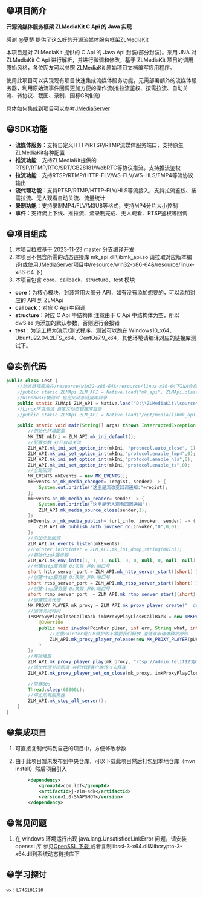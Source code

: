 ## 😁项目简介

**开源流媒体服务框架 ZLMediaKit C Api 的 Java 实现**

感谢 [@夏楚](https://github.com/xia-chu) 提供了这么好的开源流媒体服务框架[ZLMediaKit ](https://github.com/ZLMediaKit/ZLMediaKit)

本项目是对 ZLMediaKit 提供的 C Api 的 Java Api 封装(部分封装)。采用 JNA 对 ZLMediaKit C Api 进行解析，并进行微调和修改，基于 ZLMediaKit 项目的调用原始风格，各位网友可以参照 ZLMediaKit 原始项目文档编写应用程序。

使用此项目可以实现现有项目快速集成流媒体服务功能，无需部署额外的流媒体服务器，利用原始流事件回调更加方便的操作流(推拉流鉴权、按需拉流、自动关流、转协议、截图、录制、国标GB推流)

具体如何集成到项目可以参考[JMediaServer](https://github.com/lidaofu-hub/j_media_server)

## 😁SDK功能
- **流媒体服务**：支持自定义HTTP/RTSP/RTMP流媒体服务端口，支持原生ZLMediaKit各种配置
- **推流功能**：支持ZLMediaKit提供的RTSP/RTMP/RTC/SRT/GB28181/WebRTC等协议推流，支持推流鉴权
- **拉流功能**：支持RTSP/RTMP/HTTP-FLV/WS-FLV/WS-HLS/FMP4等流协议输出
- **流代理功能**：支持RTSP/RTMP/HTTP-FLV/HLS等流接入，支持拉流鉴权、按需拉流、无人观看自动关流、流量统计
- **录制功能**：支持录制MP4/FLV/M3U8等格式，支持MP4分片大小控制
- **事件**：支持流上下线、推拉流、流录制完成、无人观看、RTSP鉴权等回调

## 😁项目组成

1. 本项目拉取基于 2023-11-23 master 分支编译开发
2. 本项目不包含所需的动态链接库 mk_api.dll\libmk_api.so 请拉取对应版本编译(或使用[JMediaServer](https://github.com/lidaofu-hub/j_media_server)项目中/resource/win32-x86-64&/resource/linux-x86-64 下)
3. 本项目包含 core、callback、structure、test 模块
- **core**：为核心模块，封装常用大部分 API，如有没有添加想要的，可以添加对应的 API 到 ZLMApi
- **callback**：对应 C Api 中回调
- **structure**：对应 C Api 中结构体 注意由于 C Api 中结构体为空，所以 dwSize 为添加的默认参数，否则运行会报错
- **test**：为该工程为演示/测试程序，测试可以跑在 Windows10_x64、Ubuntu22.04.2LTS_x64、CentOs7.9_x64，其他环境请编译对应的链接库测试下。

## 😁实例代码

``` java
public class Test {
	//动态链接库放在/resource/win32-x86-64&/resource/linux-x86-64下JNA会自动查找目录
	//public static ZLMApi ZLM_API = Native.load("mk_api", ZLMApi.class);
    //Windows环境测试 自定义动态链接库目录 
    public static ZLMApi ZLM_API = Native.load("D:\\ZLMediaKit\\source\\release\\windows\\Debug\\mk_api.dll", ZLMApi.class);
    //Linux环境测试 自定义动态链接库目录 
    //public static ZLMApi ZLM_API = Native.load("/opt/media/libmk_api.so", ZLMApi.class);

    public static void main(String[] args) throws InterruptedException {
        //初始化环境配置
        MK_INI mkIni = ZLM_API.mk_ini_default();
        //配置参数 打开自动关流
        ZLM_API.mk_ini_set_option_int(mkIni, "protocol.auto_close", 1);
        ZLM_API.mk_ini_set_option_int(mkIni,"protocol.enable_fmp4",0);
        ZLM_API.mk_ini_set_option_int(mkIni,"protocol.enable_hls",0);
        ZLM_API.mk_ini_set_option_int(mkIni,"protocol.enable_ts",0);
        //全局回调
        MK_EVENTS mkEvents = new MK_EVENTS();
        mkEvents.on_mk_media_changed= (regist, sender) -> {
            System.out.println("这里是流改变回调通知:"+regist);
        };
        mkEvents.on_mk_media_no_reader= sender -> {
            System.out.println("这里是无人观看回调通知");
            ZLM_API.mk_media_source_close(sender,1);
        };
        mkEvents.on_mk_media_publish= (url_info, invoker, sender) -> {
            ZLM_API.mk_publish_auth_invoker_do(invoker,"0",0,0);
        };
        //添加全局回调
        ZLM_API.mk_events_listen(mkEvents);
        //Pointer iniPointer = ZLM_API.mk_ini_dump_string(mkIni);
        //初始化zmk服务器
        ZLM_API.mk_env_init1(1, 1, 1, null, 0, 0, null, 0, null, null);
        //创建http服务器 0:失败,非0:端口号
        short http_server_port = ZLM_API.mk_http_server_start((short) 7788, 0);
        //创建rtsp服务器 0:失败,非0:端口号
        short rtsp_server_port = ZLM_API.mk_rtsp_server_start((short) 7554, 0);
        //创建rtmp服务器 0:失败,非0:端口号 
        short rtmp_server_port  = ZLM_API.mk_rtmp_server_start((short) 7935, 0);
        //创建拉流代理
        MK_PROXY_PLAYER mk_proxy = ZLM_API.mk_proxy_player_create("__defaultVhost__", "live", "test", 0, 0);
        //回调关闭时间
        IMKProxyPlayCloseCallBack imkProxyPlayCloseCallBack = new IMKProxyPlayCloseCallBack() {
            @Override
            public void invoke(Pointer pUser, int err, String what, int sys_err) {
                //这里Pointer是ZLM维护的不需要我们释放 遵循谁申请谁释放原则
                ZLM_API.mk_proxy_player_release(new MK_PROXY_PLAYER(pUser));
            }
        };
        //开始播放
        ZLM_API.mk_proxy_player_play(mk_proxy, "rtsp://admin:telit123@172.16.6.236/h264/ch1/main/av_stream");
        //添加代理关闭回调 并把代理客户端传过去释放
        ZLM_API.mk_proxy_player_set_on_close(mk_proxy, imkProxyPlayCloseCallBack, mk_proxy.getPointer());

        //阻塞60s
        Thread.sleep(60000L);
        //停止所有服务器
        ZLM_API.mk_stop_all_server();
    }
}

```

## 😁集成项目

1. 可直接复制代码到自己的项目中，方便修改参数

2. 由于此项目暂未发布到中央仓库，可以下载此项目然后打包到本地仓库（mvn install）然后项目引入

``` xml
        <dependency>
            <groupId>com.ldf</groupId>
            <artifactId>j-zlm-sdk</artifactId>
            <version>1.0-SNAPSHOT</version>
        </dependency>
```



## 😁常见问题

1. 在 windows 环境运行出现 java.lang.UnsatisfiedLinkError 问题，请安装 openssl 库 参见[OpenSSL 下载 ](https://slproweb.com/products/Win32OpenSSL.html) 或者复制libssl-3-x64.dll&libcrypto-3-x64.dll到系统动态链接库下

## 😁学习探讨

    wx：L746101210
